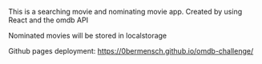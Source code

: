 This is a searching movie and nominating movie app. Created by using React and the omdb API

Nominated movies will be stored in localstorage


Github pages deployment: https://0bermensch.github.io/omdb-challenge/

